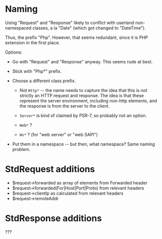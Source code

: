 # Naming

Using "Request" and "Response" likely to conflict with userland non-namespaced classes, a la "Date" (which got changed to "DateTime").

Thus, the prefix "Php". However, that seems redundant, since it is PHP extension in the first place.

Options:

- Go with "Request" and "Response" anyway. This seems rude at best.

- Stick with "Php*" prefix.

- Choose a different class prefix.

    - Not `Http*` -- the name needs to capture the idea that this is *not* strictly an HTTP request and response. The idea is that these represent the server environment, including non-http elements, and the response is from the server to the client.

    - `Server*` is kind of claimed by PSR-7, so probably not an option.

    - `Web*` ?

    - `Ws*` ? (for "web server" or "web SAPI")

- Put them in a namespace -- but then, what namespace? Same naming problem.


# StdRequest additions

- $request->forwarded as array of elements from Forwarded header
- $request->forwarded(For|Host|Port|Proto) from relevant headers
- $request->clientIp as calculated from relevant headers
- $request->remoteAddr

# StdResponse additions

???

